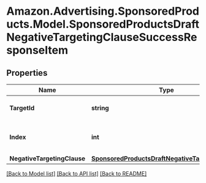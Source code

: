 # Amazon.Advertising.SponsoredProducts.Model.SponsoredProductsDraftNegativeTargetingClauseSuccessResponseItem

## Properties

Name | Type | Description | Notes
------------ | ------------- | ------------- | -------------
**TargetId** | **string** | the DraftNegativeTargetingClause ID | [optional] 
**Index** | **int** | the index of the DraftNegativeTargetingClause in the array from the request body | 
**NegativeTargetingClause** | [**SponsoredProductsDraftNegativeTargetingClause**](SponsoredProductsDraftNegativeTargetingClause.md) |  | [optional] 

[[Back to Model list]](../README.md#documentation-for-models) [[Back to API list]](../README.md#documentation-for-api-endpoints) [[Back to README]](../README.md)

